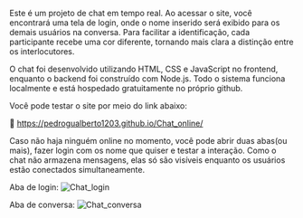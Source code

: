 Este é um projeto de chat em tempo real. Ao acessar o site, você encontrará uma tela de login, onde o nome inserido será exibido para os demais usuários na conversa. Para facilitar a identificação, cada participante recebe uma cor diferente, tornando mais clara a distinção entre os interlocutores.

O chat foi desenvolvido utilizando HTML, CSS e JavaScript no frontend, enquanto o backend foi construído com Node.js. Todo o sistema funciona localmente e está hospedado gratuitamente no próprio github.

Você pode testar o site por meio do link abaixo:

🔗 https://pedrogualberto1203.github.io/Chat_online/

Caso não haja ninguém online no momento, você pode abrir duas abas(ou mais), fazer login com os nome que quiser e testar a interação. Como o chat não armazena mensagens, elas só são visíveis enquanto os usuários estão conectados simultaneamente.

Aba de login:
![Chat_login](https://github.com/user-attachments/assets/c8202e34-b84b-4049-92a1-a6982a173c96)

Aba de conversa:
![Chat_conversa](https://github.com/user-attachments/assets/5073f483-5328-4e89-8533-1dcee6cb13d9)
